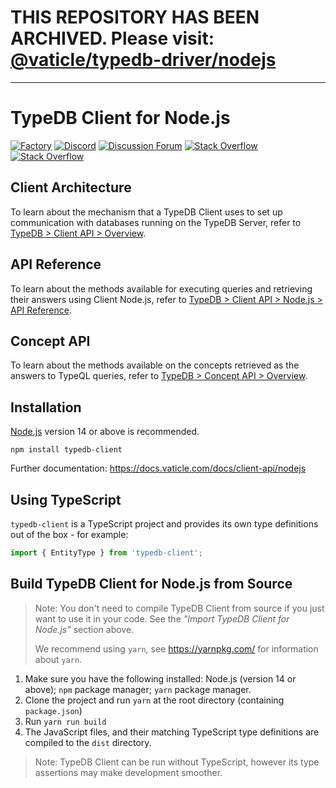# THIS REPOSITORY HAS BEEN ARCHIVED. Please visit: [@vaticle/typedb-driver/nodejs](https://github.com/vaticle/typedb-driver/tree/development/nodejs)

---

# TypeDB Client for Node.js

[![Factory](https://factory.vaticle.com/api/status/vaticle/typedb-client-nodejs/badge.svg)](https://factory.vaticle.com/vaticle/typedb-client-nodejs)
[![Discord](https://img.shields.io/discord/665254494820368395?color=7389D8&label=chat&logo=discord&logoColor=ffffff)](https://vaticle.com/discord)
[![Discussion Forum](https://img.shields.io/discourse/https/forum.vaticle.com/topics.svg)](https://forum.vaticle.com)
[![Stack Overflow](https://img.shields.io/badge/stackoverflow-typedb-796de3.svg)](https://stackoverflow.com/questions/tagged/typedb)
[![Stack Overflow](https://img.shields.io/badge/stackoverflow-typeql-3dce8c.svg)](https://stackoverflow.com/questions/tagged/typeql)

## Client Architecture
To learn about the mechanism that a TypeDB Client uses to set up communication with databases running on the TypeDB Server, refer to [TypeDB > Client API > Overview](http://docs.vaticle.com/docs/client-api/overview).

## API Reference
To learn about the methods available for executing queries and retrieving their answers using Client Node.js, refer to [TypeDB > Client API > Node.js > API Reference](http://docs.vaticle.com/docs/client-api/nodejs#api-reference).

## Concept API
To learn about the methods available on the concepts retrieved as the answers to TypeQL queries, refer to [TypeDB > Concept API > Overview](http://docs.vaticle.com/docs/concept-api/overview).

## Installation

[Node.js](https://nodejs.org/) version 14 or above is recommended.

```shell script
npm install typedb-client
```
Further documentation: https://docs.vaticle.com/docs/client-api/nodejs

## Using TypeScript
`typedb-client` is a TypeScript project and provides its own type definitions out of the box - for example:

```ts
import { EntityType } from 'typedb-client';
```

## Build TypeDB Client for Node.js from Source

> Note: You don't need to compile TypeDB Client from source if you just want to use it in your code. See the _"Import TypeDB Client for Node.js"_ section above.
>
> We recommend using `yarn`, see https://yarnpkg.com/ for information about `yarn`.

1. Make sure you have the following installed: Node.js (version 14 or above); `npm` package manager; `yarn` package manager.
1. Clone the project and run `yarn` at the root directory (containing `package.json`)
1. Run `yarn run build`
1. The JavaScript files, and their matching TypeScript type definitions are compiled to the `dist` directory.

> Note: TypeDB Client can be run without TypeScript, however its type assertions may make development smoother.
